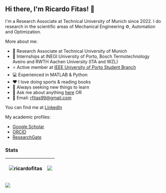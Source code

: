 ## Hi there, I'm Ricardo Fitas! 👋

I'm a Research Associate at Technical University of Munich since 2022.
I do research in the scientific areas of Mechanical Engineering ⚙️, Automation and Optimization.

More about me:
- 💼 Research Associate at Technical University of Munich
- 💼 Internships at INEGI University of Porto, Bosch Termotechnology Aveiro and RWTH Aachen University (ITA and WZL)
- ⭐ Active member at [IEEE University of Porto Student Branch](https://ieee.fe.up.pt/)
- 💻 Experienced in MATLAB & Python
- ❤️ I love doing sports & reading books
- 🧐 Always seeking new things to learn
- 💬 Ask me about anything [here](https://github.com/ricardofitas/ricardofitas/issues) OR
- 📧 Email: [rfitas99@gmail.com](rfitas99@gmail.com)

You can find me at [LinkedIn](https://www.linkedin.com/in/ricardo-fitas-167bba164/)

My academic profiles:
- [Google Scholar](https://scholar.google.com/citations?user=r70Opz0AAAAJ&hl=pt-PT&oi=ao)
- [ORCID](https://orcid.org/0000-0001-5137-2451)
- [ResearchGate](https://www.researchgate.net/profile/Ricardo-Fitas)


### Stats

| <p>&nbsp;<img align="center" src="https://github-readme-stats.vercel.app/api?username=ricardofitas&show_icons=true&theme=dark&locale=en" alt="ricardofitas" /></p> | <a href="https://github.com/ricardofitas/github-readme-stats"><img align="center" src="https://github-readme-stats.vercel.app/api/top-langs/?username=ricardofitas&show_icons=true&theme=dark&locale=en" /></a> |
| ------------- | ------------- |

![](https://komarev.com/ghpvc/?username=ricardofitas&color=green)

<!--
**ricardofitas/ricardofitas** is a ✨ _special_ ✨ repository because its `README.md` (this file) appears on your GitHub profile.

Here are some ideas to get you started:

- 🔭 I’m currently working on ...
- 🌱 I’m currently learning ...
- 👯 I’m looking to collaborate on ...
- 🤔 I’m looking for help with ...
- 💬 Ask me about ...
- 📫 How to reach me: ...
- 😄 Pronouns: ...
- ⚡ Fun fact: ...
-->
